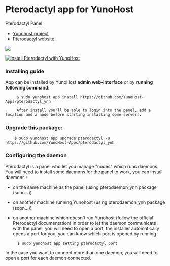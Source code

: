 # Pterodactyl app for YunoHost
Pterodactyl Panel

- [Yunohost project](https://yunohost.org)
- [Pterodactyl website](https://pterodactyl.io/)

![](https://camo.githubusercontent.com/16f7dd2ec822cd42dc42f7e193d3fa2652c26e45/68747470733a2f2f63646e2e707465726f64616374796c2e696f2f6c6f676f732f42616e6e65722532304c6f676f253230426c61636b4032782e706e67)


[![Install Pterodactyl with YunoHost](https://install-app.yunohost.org/install-with-yunohost.png)](https://install-app.yunohost.org/?app=pterodactyl)

### Installing guide

 App can be installed by YunoHost **admin web-interface** or by **running following command**:

         $ sudo yunohost app install https://github.com/YunoHost-Apps/pterodactyl_ynh
         
         After install you'll be able to login into the panel, add a location and a node before starting installing some servers.
 
### Upgrade this package:

        $ sudo yunohost app upgrade pterodactyl -u https://github.com/YunoHost-Apps/pterodactyl_ynh

### Configuring the daemon

Pterodactyl is a panel who let you manage "nodes" which runs daemons.
You will need to install some daemons for the panel to work, you can install daemons :
 - on the same machine as the panel (using pterodaemon_ynh package (soon...))
 - on another machine running Yunohost (using pterodaemon_ynh package (soon...))
 - on another machine which doesn't run Yunohost (follow the official Pterodactyl documentation)
In order to let the daemon communicate with the panel, you will need to open a port, the installer automatically opens a port for you, you can know which port is opened by running :

         $ sudo yunohost app setting pterodactyl port

In the case you want to connect more than one daemon, you will need to open a port for each daemon connected.

